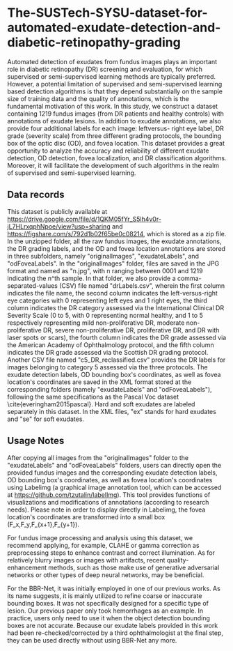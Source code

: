 # The-SUSTech-SYSU-dataset-for-automated-exudate-detection-and-diabetic-retinopathy-grading
Automated detection of exudates from fundus images plays an important role in diabetic retinopathy (DR) screening and evaluation, for which supervised or semi-supervised learning methods are typically preferred. However, a potential limitation of supervised and semi-supervised learning based detection algorithms is that they depend substantially on the sample size of training data and the quality of annotations, which is the fundamental motivation of this work. In this study, we construct a dataset containing 1219 fundus images (from DR patients and healthy controls) with annotations of exudate lesions. In addition to exudate annotations, we also provide four additional labels for each image: leftversus- right eye label, DR grade (severity scale) from three different grading protocols, the bounding box of the optic disc (OD), and fovea location. This dataset provides a great opportunity to analyze the accuracy and reliability of different exudate detection, OD detection, fovea localization, and DR classification algorithms. Moreover, it will facilitate the development of such algorithms in the realm of supervised and semi-supervised learning.

## Data records

This dataset is publicly available at https://drive.google.com/file/d/1QKM05fYr_S5lh4v0r-jL7HLrxqphNpoe/view?usp=sharing and https://figshare.com/s/792d1b02f65be0c08214, 
which is stored as a zip file. In the unzipped folder, all the raw fundus images, the exudate annotations, the DR 
grading labels, and the OD and fovea location annotations are stored in three subfolders, namely "originalImages", 
"exudateLabels", and "odFoveaLabels". In the "originalImages" folder, files are saved in the JPG format and named 
as "n.jpg", with n ranging between 0001 and 1219 indicating the n^th sample. In that folder, we also 
provide a comma-separated-values (CSV) file named "drLabels.csv", wherein the first column indicates the file 
name, the second column indicates the left-versus-right eye categories with 0 representing left eyes and 1 right 
eyes, the third column indicates the DR category assessed via the International Clinical DR Severity Scale (0 to 5, 
with 0 representing normal healthy, and 1 to 5 respectively representing mild non-proliferative DR, moderate 
non-proliferative DR, severe non-proliferative DR, proliferative DR, and DR with laser spots or scars), the fourth 
column indicates the DR grade assessed via the American Academy of Ophthalmology protocol, and the fifth 
column indicates the DR grade assessed via the Scottish DR grading protocol. Another CSV file named 
"c5_DR_reclassified.csv" provides the DR labels for images belonging to category 5 assessed via the three 
protocols. The exudate detection labels, OD bounding box's coordinates, as well as fovea location's coordinates
 are saved in the XML format stored at the corresponding folders (namely "exudateLabels" and "odFoveaLabels"), 
following the same specifications as the Pascal Voc dataset \cite{everingham2015pascal}. Hard and soft exudates 
are labeled separately in this dataset. In the XML files, "ex" stands for hard exudates and "se" for soft exudates.

## Usage Notes

After copying all images from the "originalImages" folder to the "exudateLabels" and "odFoveaLabels" folders, 
users can directly open the provided fundus images and the corresponding exudate detection labels, OD bounding 
box's coordinates, as well as fovea location's coordinates using Labelimg (a graphical image annotation tool, which 
can be accessed at https://github.com/tzutalin/labelImg). This tool provides functions of visualizations and 
modifications of annotations (according to research needs). Please note in order to display directly in Labelimg, 
the fovea location's coordinates are transformed into a small box (F_x,F_y,F_{x+1},F_{y+1}).

For fundus image processing and analysis using this dataset, we recommend applying, for example, CLAHE or 
gamma correction as preprocessing steps to enhance contrast and correct illumination. As for relatively blurry images 
or images with artifacts, recent quality-enhancement methods, such as those make use of generative adversarial 
networks or other types of deep neural networks, may be beneficial.

For the BBR-Net, it was initially employed in one of our previous works. As its name suggests, it is mainly utilized to 
refine coarse or inaccurate bounding boxes. It was not specifically designed for a specific type of lesion. Our previous 
paper only took hemorrhages as an example. In practice, users only need to use it when the object detection 
bounding boxes are not accurate. Because our exudate labels provided in this work had been re-checked/corrected 
by a third ophthalmologist at the final step, they can be used directly without using BBR-Net any more.
